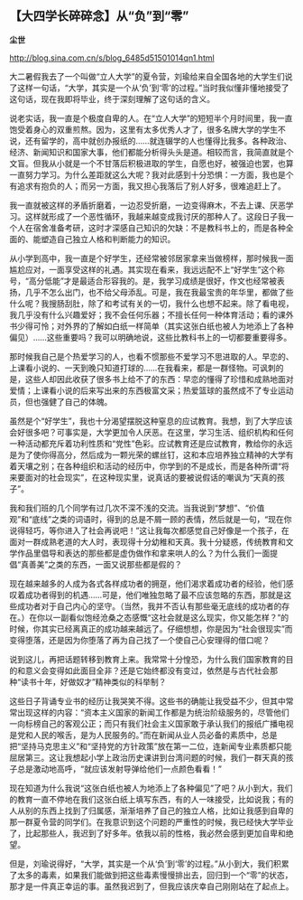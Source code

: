 ## 【大四学长碎碎念】从“负”到“零”

**尘世**

http://blog.sina.com.cn/s/blog_6485d51501014qn1.html

大二暑假我去了一个叫做“立人大学”的夏令营，刘瑜给来自全国各地的大学生们说了这样一句话，“大学，其实是一个从‘负’到‘零’的过程。”当时我似懂非懂地接受了这句话，现在我即将毕业，终于深刻理解了这句话的含义。

说老实话，我一直是个极度自卑的人。在“立人大学”的短短半个月时间里，我一直饱受着身心的双重煎熬。因为，这里有太多优秀人才了，很多名牌大学的学生不说，还有留学的，高中就创办报纸的……就连辍学的人也懂得比我多。各种政治、经济、新闻知识和国家大事，他们都能分析得头头是道。相较而言，我简直就是个文盲。但我从小就是一个不甘落后积极进取的学生，自愿也好，被强迫也罢，也算一直努力学习。为什么差距就这么大呢？我对此感到十分恐惧：一方面，我也是个有追求有抱负的人；而另一方面，我又担心我落后了别人好多，很难追赶上了。

我一直就被这样的矛盾折磨着，一边忍受折磨，一边变得麻木，不去上课、厌恶学习。这样就形成了一个恶性循环，我越来越变成我讨厌的那种人了。这段日子我一个人在宿舍准备考研，这时才深感自己知识的欠缺：不是教科书上的，而是各种全面的、能塑造自己独立人格和判断能力的知识。

从小学到高中，我一直是个好学生，还经常被邻居家拿来当做榜样，那时候我一面尴尬应对，一面享受这样的礼遇。其实现在看来，我远远配不上“好学生”这个称号，“高分低能”才是最适合形容我的。是，我学习成绩是很好，作文也经常被表扬，几乎不怎么出门，也不给父母添乱。可是，我在我最宝贵的年华里，都做了些什么呢？我搜肠刮肚，除了和考试有关的一切，我什么也想不起来。除了看电视，我几乎没有什么兴趣爱好；我不会任何乐器；不擅长任何一种体育活动；看的课外书少得可怜；对外界的了解如白纸一样简单（其实这张白纸也被人为地添上了各种偏见）……这些重要吗？我可以明确地说，这些比教科书上的一切都要重要得多。

那时候我自己是个热爱学习的人，也看不惯那些不爱学习不思进取的人。早恋的、上课看小说的、一天到晚只知道打球的……在我看来，都是一群怪物。可讽刺的是，这些人却因此收获了很多书上给不了的东西：早恋的懂得了珍惜和成熟地面对爱情；上课看小说的后来写出来的东西极富文采；热爱篮球的虽然成不了专业运动员，但也强健了自己的体魄。

虽然是个“好学生”，我也十分渴望摆脱这种窒息的应试教育。我想，到了大学应该会好很多吧？可事实是，大学更加令人厌恶。在这里，学习生活、组织机构和任何一种活动都充斥着功利性质和“党性”色彩。应试教育还是应试教育，教给你的永远是为了使你得高分，然后成为一颗光荣的螺丝钉，这和本应培养独立精神的大学有着天壤之别；在各种组织和活动的经历中，你学到的不是成长，而是各种所谓“将来要面对的社会现实”，在这种现实里，说真话的要被说假话的嘲讽为“天真的孩子”。

我和我们班的几个同学有过几次不深不浅的交流。当我说到“梦想”、“价值观”和“底线”之类的词语时，得到的总是不屑一顾的表情，然后就是一句，“现在你说得轻巧，等你进入了社会再说吧！”这让我每次都感觉自己好像是一个孩子，在面对一群成熟老道的大人时，表现得十分幼稚和天真。我十分疑惑，传统教育和文学作品里倡导和表达的那些都是虚伪做作和拿来哄人的么？为什么我们一面提倡“真善美”之类的东西，一面又说那些都是假的？

现在越来越多的人成为各式各样成功者的拥趸，他们渴求着成功者的经验，他们感叹着成功者得到的机遇……可是，他们唯独忽略了最不应该忽略的东西，那就是这些成功者对于自己内心的坚守。（当然，我并不否认有那些毫无底线的成功者的存在。）在你以一副看似饱经沧桑之态感慨“这社会就是这么现实，你又能怎样？”的时候，你其实已经离真正的成功越来越远了。仔细想想，你是因为“社会很现实”而变得堕落，还是因为你堕落了再为自己找了一个使自己心安理得的借口呢？

说到这儿，再把话题转移到教育上来。我常常十分惶恐，为什么我们国家教育的目的和意义会变得如此面目全非？还是它始终都没有变过，依然是与古代社会那种“读书十年，好做奴才”精神类似的科举制？

这些日子背诵专业书的经历让我哭笑不得。这些书的确能让我受益不少，但其中常常出现这样的内容：“资本主义国家的新闻工作都是为统治阶级服务的，尽管他们一向标榜自己的客观公正；而只有我们社会主义国家敢于承认我们的报纸广播电视是党和人民的喉舌，是为人民服务的。”而在新闻从业人员必备的素质中，总是把“坚持马克思主义”和“坚持党的方针政策”放在第一二位，连新闻专业素质都只能屈居第三。这让我想起小学上政治历史课讲到台湾问题的时候，我们一群天真的孩子总是激动地高呼，“就应该发射导弹给他们一点颜色看看！”

现在知道为什么我说“这张白纸也被人为地添上了各种偏见”了吧？从小到大，我们的教育一直不停地在我们这张白纸上填写东西，有的人一味接受，比如说我；有的人从别的东西上找到了归属感，渐渐培养了自己的独立人格，比如让我感到自卑的那一群夏令营的同学们。在我意识到这个问题的严重性的时候，我已经快大学毕业了，比起那些人，我迟到了好多年。依我以前的性格，我必然会感到更加自卑和绝望。

但是，刘瑜说得好，“大学，其实是一个从‘负’到‘零’的过程。”从小到大，我们积累了太多的毒素，如果我们能做到把这些毒素慢慢排出去，回归到一个“零”的状态，那才是一件真正幸运的事。虽然我迟到了，但我应该庆幸自己刚刚站在了起点上。